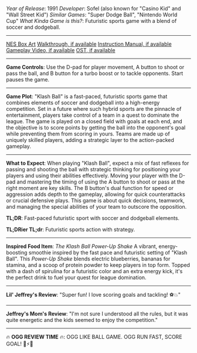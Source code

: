*Year of Release*: 1991
*Developer*: Sofel (also known for "Casino Kid" and "Wall Street Kid")
*Similar Games*: "Super Dodge Ball", "Nintendo World Cup"
*What Kinda Game is this?*: Futuristic sports game with a blend of soccer and dodgeball.

---
[NES Box Art](https://www.google.com/search?tbm=isch&q=NES+Box+Art+Klash+Ball) 
[Walkthrough, if available](https://www.google.com/search?q=Walkthrough+NES+Klash+Ball)
[Instruction Manual, if available](https://www.google.com/search?q=NES+Instruction+Manual+Klash+Ball)
[Gameplay Video, if available](https://www.youtube.com/results?search_query=gameplay+NES+Klash+Ball) 
[OST, if available](https://www.youtube.com/results?search_query=NES+Klash+Ball+OST)

- - -
**Game Controls**:
Use the D-pad for player movement, A button to shoot or pass the ball, and B button for a turbo boost or to tackle opponents. Start pauses the game.

- - -
**Game Plot**: 
"Klash Ball" is a fast-paced, futuristic sports game that combines elements of soccer and dodgeball into a high-energy competition. Set in a future where such hybrid sports are the pinnacle of entertainment, players take control of a team in a quest to dominate the league. The game is played on a closed field with goals at each end, and the objective is to score points by getting the ball into the opponent's goal while preventing them from scoring in yours. Teams are made up of uniquely skilled players, adding a strategic layer to the action-packed gameplay.

- - -
**What to Expect**: 
When playing "Klash Ball", expect a mix of fast reflexes for passing and shooting the ball with strategic thinking for positioning your players and using their abilities effectively. Moving your player with the D-pad and mastering the timing of using the A button to shoot or pass at the right moment are key skills. The B button's dual function for speed or aggression adds depth to the gameplay, allowing for quick counterattacks or crucial defensive plays. This game is about quick decisions, teamwork, and managing the special abilities of your team to outscore the opposition.

**TL;DR**:
Fast-paced futuristic sport with soccer and dodgeball elements.

**TL;DRier TL;dr**: 
Futuristic sports action with strategy.

---
**Inspired Food Item**: *The Klash Ball Power-Up Shake*
A vibrant, energy-boosting smoothie inspired by the fast pace and futuristic setting of "Klash Ball". This *Power-Up Shake* blends electric blueberries, bananas for stamina, and a scoop of protein powder to keep players in top form. Topped with a dash of spirulina for a futuristic color and an extra energy kick, it's the perfect drink to fuel your quest for league domination.

---
**Lil' Jeffrey's Review**: "Super fun! I love scoring goals and tackling! ⚽💥"

---
**Jeffrey's Mom's Review**: "I'm not sure I understood all the rules, but it was quite energetic and the kids seemed to enjoy the competition."

---
🔥 **OGG REVIEW TIME** 🔥: OGG LIKE BALL GAME. OGG RUN FAST, SCORE GOAL! 🏃⚡🥅